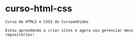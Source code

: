 # curso-html-css
    Curso de HTML5 e CSS3 do CursoemVideo

    Estou aprendendo a criar sites e agora vou gerenciar meus repositórios!